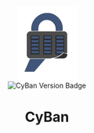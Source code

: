 <div id="header" align="center">
  <a href="https://github.com/rjs3c/cyban"><img alt="CyBan Logo" src="https://github.com/rjs3c/cyban/blob/main/cyban-logo.png" height=150></a>
</div>
<div id="badges" align="center">
  <img src="https://img.shields.io/badge/cyban-v1.1-blue" alt="CyBan Version Badge"/>
</div>
<h1 align="center">
CyBan
</h1>
